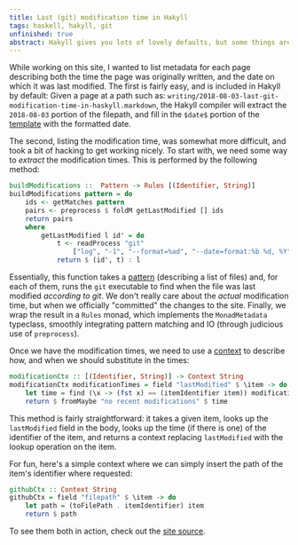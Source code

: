 ```yaml
---
title: Last (git) modification time in Hakyll
tags: haskell, hakyll, git
unfinished: true
abstract: Hakyll gives you lots of lovely defaults, but some things are harder to come by. This post provides a brief description of how to add "last modification time" metadata to each post.
---
```


While working on this site, I wanted to list metadata for each page describing both the time the page was originally written, and the date on which it was last modified. The first is fairly easy, and is included in Hakyll by default: Given a page at a path such as: `writing/2018-08-03-last-git-modification-time-in-haskyll.markdown`, the Hakyll compiler will extract the `2018-08-03` portion of the filepath, and fill in the `$date$` portion of the [template](https://github.com/AdamHarries/clearairturbulence.co.uk/blob/master/templates/post.html) with the formatted date. 

The second, listing the modification time, was somewhat more difficult, and took a bit of hacking to get working nicely. To start with, we need some way to *extract* the modification times. This is performed by the following method: 

```haskell
buildModifications ::  Pattern -> Rules [(Identifier, String)]
buildModifications pattern = do 
    ids <- getMatches pattern
    pairs <- preprocess $ foldM getLastModified [] ids
    return pairs
    where 
        getLastModified l id' = do
            t <- readProcess "git" 
                ["log", "-1", "--format=%ad", "--date=format:%b %d, %Y", (toFilePath id')] ""
            return $ (id', t) : l
```

Essentially, this function takes a [pattern](https://jaspervdj.be/hakyll/reference/Hakyll-Core-Identifier-Pattern.html) (describing a list of files) and, for each of them, runs the `git` executable to find when the file was last modified *according to git*. We don't really care about the *actual* modification time, but when we officially "committed" the changes to the site. Finally, we wrap the result in a `Rules` monad, which implements the `MonadMetadata` typeclass, smoothly integrating pattern matching and IO (through judicious use of `preprocess`).

Once we have the modification times, we need to use a [context](https://jaspervdj.be/hakyll/reference/Hakyll-Web-Template-Context.html) to describe how, and when we should substitute in the times: 

```haskell
modificationCtx :: [(Identifier, String)] -> Context String 
modificationCtx modificationTimes = field "lastModified" $ \item -> do
    let time = find (\x -> (fst x) == (itemIdentifier item)) modificationTimes >>= return . snd 
    return $ fromMaybe "no recent modifications" $ time
```

This method is fairly straightforward: it takes a given item, looks up the `lastModified` field in the body, looks up the time (if there is one) of the identifier of the item, and returns a context replacing `lastModified` with the lookup operation on the item. 

For fun, here's a simple context where we can simply insert the path of the item's identifier where requested: 

```haskell
githubCtx :: Context String 
githubCtx = field "filepath" $ \item -> do 
    let path = (toFilePath . itemIdentifier) item
    return $ path
```

To see them both in action, check out the [site source](https://github.com/AdamHarries/clearairturbulence.co.uk/blob/master/site.hs).
